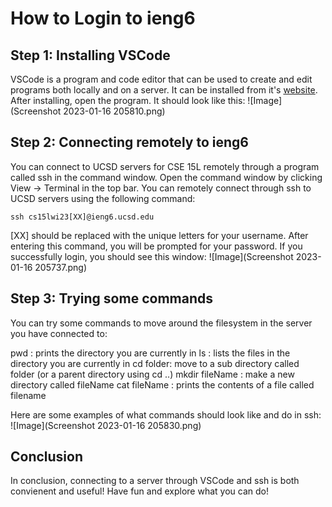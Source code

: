 # How to Login to ieng6

## Step 1: Installing VSCode
VSCode is a program and code editor that can be used to create and edit programs both locally and on a server. It can be installed from it's [website](https://code.visualstudio.com/). After installing, open the program. It should look like this: ![Image](Screenshot 2023-01-16 205810.png)

## Step 2: Connecting remotely to ieng6
You can connect to UCSD servers for CSE 15L remotely through a program called ssh in the command window. Open the command window by clicking View -> Terminal in the top bar. You can remotely connect through ssh to UCSD servers using the following command:
```
ssh cs15lwi23[XX]@ieng6.ucsd.edu
``` 
[XX] should be replaced with the unique letters for your username. After entering this command, you will be prompted for your password. If you successfully login, you should see this window:
![Image](Screenshot 2023-01-16 205737.png)

## Step 3: Trying some commands
You can try some commands to move around the filesystem in the server you have connected to:

pwd : prints the directory you are currently in
ls : lists the files in the directory you are currently in
cd folder: move to a sub directory called folder (or a parent directory using cd ..)
mkdir fileName : make a new directory called fileName
cat fileName : prints the contents of a file called filename

Here are some examples of what commands should look like and do in ssh:
![Image](Screenshot 2023-01-16 205830.png)

## Conclusion

In conclusion, connecting to a server through VSCode and ssh is both convienent and useful! Have fun and explore what you can do!

